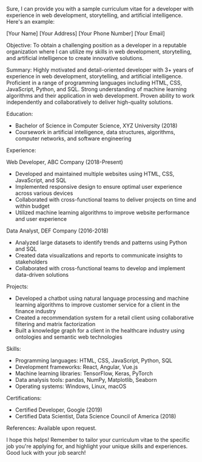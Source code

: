 Sure, I can provide you with a sample curriculum vitae for a developer with experience in web development, storytelling, and artificial intelligence. Here's an example:

[Your Name]
[Your Address]
[Your Phone Number]
[Your Email]

Objective:
To obtain a challenging position as a developer in a reputable organization where I can utilize my skills in web development, storytelling, and artificial intelligence to create innovative solutions.

Summary:
Highly motivated and detail-oriented developer with 3+ years of experience in web development, storytelling, and artificial intelligence. Proficient in a range of programming languages including HTML, CSS, JavaScript, Python, and SQL. Strong understanding of machine learning algorithms and their application in web development. Proven ability to work independently and collaboratively to deliver high-quality solutions.

Education:

* Bachelor of Science in Computer Science, XYZ University (2018)
* Coursework in artificial intelligence, data structures, algorithms, computer networks, and software engineering

Experience:

Web Developer, ABC Company (2018-Present)

* Developed and maintained multiple websites using HTML, CSS, JavaScript, and SQL
* Implemented responsive design to ensure optimal user experience across various devices
* Collaborated with cross-functional teams to deliver projects on time and within budget
* Utilized machine learning algorithms to improve website performance and user experience

Data Analyst, DEF Company (2016-2018)

* Analyzed large datasets to identify trends and patterns using Python and SQL
* Created data visualizations and reports to communicate insights to stakeholders
* Collaborated with cross-functional teams to develop and implement data-driven solutions

Projects:

* Developed a chatbot using natural language processing and machine learning algorithms to improve customer service for a client in the finance industry
* Created a recommendation system for a retail client using collaborative filtering and matrix factorization
* Built a knowledge graph for a client in the healthcare industry using ontologies and semantic web technologies

Skills:

* Programming languages: HTML, CSS, JavaScript, Python, SQL
* Development frameworks: React, Angular, Vue.js
* Machine learning libraries: TensorFlow, Keras, PyTorch
* Data analysis tools: pandas, NumPy, Matplotlib, Seaborn
* Operating systems: Windows, Linux, macOS

Certifications:

* Certified Developer, Google (2019)
* Certified Data Scientist, Data Science Council of America (2018)

References:
Available upon request.

I hope this helps! Remember to tailor your curriculum vitae to the specific job you're applying for, and highlight your unique skills and experiences. Good luck with your job search!